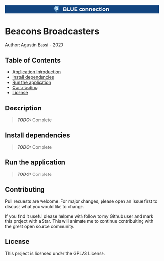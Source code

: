 ![banner](doc/banner.png)

# Beacons Broadcasters


Author: Agustin Bassi - 2020



## Table of Contents


* [Application Introduction](#application-introduction)
* [Install dependencies](#install-dependencies)
* [Run the application](#run-the-application)
* [Contributing](#contributing)
* [License](#license)



## Description


> **_TODO:_**  Complete



## Install dependencies



> **_TODO:_**  Complete



## Run the application



> **_TODO:_**  Complete



## Contributing



Pull requests are welcome. For major changes, please open an issue first to discuss what you would like to change.

If you find it useful please helpme with follow to my Github user and mark this project with a Star. This will animate me to continue contribuiting with the great open source community.



## License



This project is licensed under the GPLV3 License.